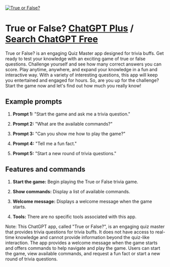 
[![True or False?](https://files.oaiusercontent.com/file-8E2kLsswlYCPKRPaoJKNafGA?se=2123-10-19T16%3A01%3A46Z&sp=r&sv=2021-08-06&sr=b&rscc=max-age%3D31536000%2C%20immutable&rscd=attachment%3B%20filename%3D802c72ee-8365-4575-b006-c4da321117d5.png&sig=NKu%2BC174McB0hDTBPMmInnNpEfRZuoL7Vwp9p93dMN8%3D)](https://chat.openai.com/g/g-mC3FlJbvT-true-or-false)

# True or False? [ChatGPT Plus](https://chat.openai.com/g/g-mC3FlJbvT-true-or-false) / [Search ChatGPT Free](https://gptcall.net/index.html#/?search=True%20or%20False%3F)

True or False? is an engaging Quiz Master app designed for trivia buffs. Get ready to test your knowledge with an exciting game of true or false questions. Challenge yourself and see how many correct answers you can score. Play anytime, anywhere, and expand your knowledge in a fun and interactive way. With a variety of interesting questions, this app will keep you entertained and engaged for hours. So, are you up for the challenge? Start the game now and let's find out how much you really know!

## Example prompts

1. **Prompt 1:** "Start the game and ask me a trivia question."

2. **Prompt 2:** "What are the available commands?"

3. **Prompt 3:** "Can you show me how to play the game?"

4. **Prompt 4:** "Tell me a fun fact."

5. **Prompt 5:** "Start a new round of trivia questions."

## Features and commands

1. **Start the game:** Begin playing the True or False trivia game.
   
2. **Show commands:** Display a list of available commands.

3. **Welcome message:** Displays a welcome message when the game starts.

4. **Tools:** There are no specific tools associated with this app.

Note: This ChatGPT app, called "True or False?", is an engaging quiz master that provides trivia questions for trivia buffs. It does not have access to real-time knowledge and cannot provide information beyond the quiz-like interaction. The app provides a welcome message when the game starts and offers commands to help navigate and play the game. Users can start the game, view available commands, and request a fun fact or start a new round of trivia questions.


